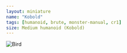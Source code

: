 ```yaml
---
layout: miniature
name: "Kobold"
tags: [humanoid, brute, monster-manual, cr1]
size: Medium humanoid (Kobold)
---
```


![Bird](https://www.dndbeyond.com/avatars/thumbnails/30832/207/1000/1000/638063832924455756.png)
